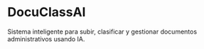 # DocuClassAI
Sistema inteligente para subir, clasificar y gestionar documentos administrativos usando IA.
